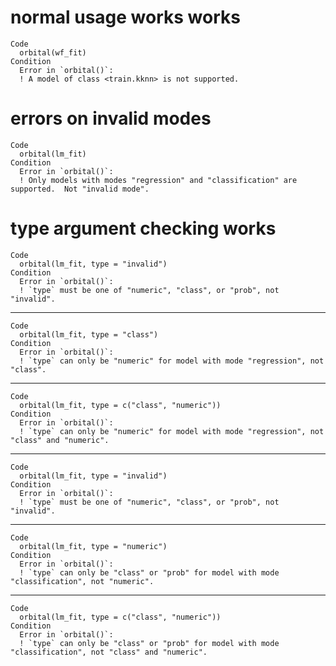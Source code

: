 # normal usage works works

    Code
      orbital(wf_fit)
    Condition
      Error in `orbital()`:
      ! A model of class <train.kknn> is not supported.

# errors on invalid modes

    Code
      orbital(lm_fit)
    Condition
      Error in `orbital()`:
      ! Only models with modes "regression" and "classification" are supported.  Not "invalid mode".

# type argument checking works

    Code
      orbital(lm_fit, type = "invalid")
    Condition
      Error in `orbital()`:
      ! `type` must be one of "numeric", "class", or "prob", not "invalid".

---

    Code
      orbital(lm_fit, type = "class")
    Condition
      Error in `orbital()`:
      ! `type` can only be "numeric" for model with mode "regression", not "class".

---

    Code
      orbital(lm_fit, type = c("class", "numeric"))
    Condition
      Error in `orbital()`:
      ! `type` can only be "numeric" for model with mode "regression", not "class" and "numeric".

---

    Code
      orbital(lm_fit, type = "invalid")
    Condition
      Error in `orbital()`:
      ! `type` must be one of "numeric", "class", or "prob", not "invalid".

---

    Code
      orbital(lm_fit, type = "numeric")
    Condition
      Error in `orbital()`:
      ! `type` can only be "class" or "prob" for model with mode "classification", not "numeric".

---

    Code
      orbital(lm_fit, type = c("class", "numeric"))
    Condition
      Error in `orbital()`:
      ! `type` can only be "class" or "prob" for model with mode "classification", not "class" and "numeric".

